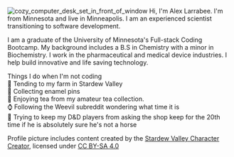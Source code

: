 
![cozy_computer_desk_set_in_front_of_window](https://github.com/user-attachments/assets/c4efeb64-e1ac-4426-aaa9-f21a63e54213)
Hi, I'm Alex Larrabee. I'm from Minnesota and live in Minneapolis. I am an experienced scientist transitioning to software development.

I am a graduate of the University of Minnesota's Full-stack Coding Bootcamp.
My background includes a B.S in Chemistry with a minor in Biochemistry. I work in the pharmaceutical and medical device industries. I help build innovative and life saving technology.

Things I do when I'm not coding\
🍅 Tending to my farm in Stardew Valley\
🔮 Collecting enamel pins\
🍵 Enjoying tea from my amateur tea collection.\
⌚ Following the Weevil subreddit wondering what time it is\
🐉 Trying to keep my D&D players from asking the shop keep for the 20th time if he is absolutely sure he's not a horse 

<!---
alarrabee/alarrabee is a ✨ special ✨ repository because its `README.md` (this file) appears on your GitHub profile.
You can click the Preview link to take a look at your changes.
--->
Profile picture includes content created by the [Stardew Valley Character Creator](https://jazzybee.itch.io/sdvcharactercreator), licensed under [CC BY-SA 4.0](https://creativecommons.org/licenses/by-sa/4.0/deed.en)
